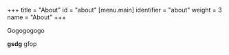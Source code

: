 +++
title = "About"
id = "about"
[menu.main]
identifier = "about"
weight = 3
name = "About"
+++


Gogogogogo

**gsdg**
gfop
